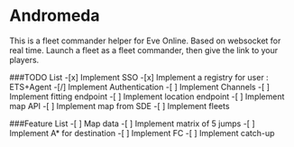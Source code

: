 # Andromeda

This is a fleet commander helper for Eve Online.
Based on websocket for real time.
Launch a fleet as a fleet commander, then give the link to your players.

###TODO List
    -[x] Implement SSO
    -[x] Implement a registry for user : ETS+Agent
    -[/] Implement Authentication
    -[ ] Implement Channels
    -[ ] Implement fitting endpoint
    -[ ] Implement location endpoint
    -[ ] Implement map API
    -[ ] Implement map from SDE
    -[ ] Implement fleets

###Feature List
    -[ ] Map data
    -[ ] Implement matrix of 5 jumps
    -[ ] Implement A* for destination
    -[ ] Implement FC
    -[ ] Implement catch-up
